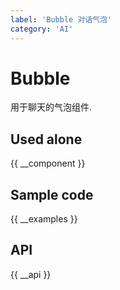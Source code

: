 ```yaml
---
label: 'Bubble 对话气泡'
category: 'AI'
---
```


# Bubble

用于聊天的气泡组件.

## Used alone

{{ __component }}

## Sample code

{{ __examples }}

## API

{{ __api }}

